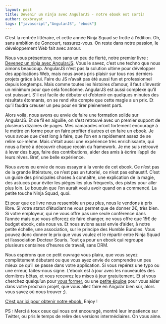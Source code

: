```yaml
---
layout: post
title: Devenir un ninja avec AngularJS - notre ebook est sorti!
author: cexbrayat
tags: ["javascript","AngularJS", "ebook"]
---
```


C’est la rentrée littéraire, et cette année Ninja Squad se frotte à l’édition. Oh, sans ambition de Goncourt, rassurez-vous. On reste dans notre passion, le développement Web fait avec amour.

Nous vous présentons, non sans un peu de fierté, notre premier livre : [Devenez un ninja avec AngularJS](https://books.ninja-squad.com). Vous le savez, c’est une techno que nous aimons beaucoup. AngularJS n’est pas la solution ultime pour développer des applications Web, mais nous avons pris plaisir sur tous nos derniers projets grâce à lui. Faire du JS n’avait pas été aussi fun et professionnel depuis longtemps. Mais comme toutes les histoires d’amour, il faut s’investir un minimum pour que cela fonctionne. AngularJS est aussi complexe qu’il est puissant. S'il est facile de débuter et d’obtenir en quelques minutes des résultats étonnants, on se rend vite compte que cette magie a un prix. Et qu’il faudra creuser un peu pour en tirer pleinement parti.

Alors voilà, nous avons eu envie de faire une formation solide sur AngularJS. Et de fil en aiguille, on s’est retrouvé avec un premier support de plusieurs dizaines de pages. Mes camarades m’ont fortement encouragé à le mettre en forme pour en faire profiter d’autres et en faire un ebook. Je vous avoue que c’est long à faire, que l’on en a rapidement assez de se relire soi-même. Mais c’était aussi une expérience très enrichissante, qui nous a forcé à découvrir chaque recoin du framework. Je me suis retrouvé à lever des bugs, faire des contributions, aider des amis à écrire l’appli de leurs rêves. Bref, une belle expérience.

Nous avons eu envie de nous essayer à la vente de cet ebook. Ce n’est pas de la grande littérature, ce n’est pas un tutoriel, ce n’est pas exhaustif. C’est un guide des principales choses à connaître, une explication de la magie, des astuces pour éviter les pièges les plus fréquents, des pistes pour aller plus loin. Le bouquin que l’on aurait voulu avoir quand on a commencé. La petite touche Ninja Squad, quoi.

Et pour que ce livre nous ressemble un peu plus, nous le vendons à prix libre. Si votre statut d’étudiant ne vous permet que de donner 2€, très bien. Si votre employeur, qui ne vous offre pas une seule conférence dans l’année mais que vous efforcez de faire changer, ne vous offre que 15€ de budget ebook, cela nous va. Et nous avions aussi envie d’aider, à notre petite échelle, une association, sur le principe des Humble Bundles. Vous pouvez donc donner le prix que vous voulez et le répartir entre Ninja Squad et l’association Docteur Souris. Tout ça pour un ebook qui regroupe plusieurs centaines d’heures de travail, sans DRM.

Nous espérons que ce petit ouvrage vous plaira, que vous soyez complètement débutant ou que vous ayez envie de comprendre un peu mieux ce qu’il se passe dans votre application. Si vous repérez une typo ou une erreur, faites-nous signe. L’ebook est à jour avec les nouveautés des dernières bêtas, et vous recevrez les mises à jour gratuitement. Et si vous cherchez quelqu’un pour [vous former](https://ninja-squad.fr/training), ou une [petite équipe](https://ninja-squad.fr/team) pour vous aider dans votre prochain projet, que vous allez faire en Angular bien sûr, alors vous savez où nous trouver ;).

[C’est par ici pour obtenir notre ebook.](https://books.ninja-squad.com) Enjoy !

PS : Merci à toux ceux qui nous ont encouragé, montré leur impatience sur Twitter, ou pris le temps de relire des versions intermédiaires. On vous aime.

